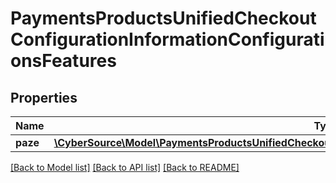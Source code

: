 # PaymentsProductsUnifiedCheckoutConfigurationInformationConfigurationsFeatures

## Properties
Name | Type | Description | Notes
------------ | ------------- | ------------- | -------------
**paze** | [**\CyberSource\Model\PaymentsProductsUnifiedCheckoutConfigurationInformationConfigurationsFeaturesPaze**](PaymentsProductsUnifiedCheckoutConfigurationInformationConfigurationsFeaturesPaze.md) |  | [optional] 

[[Back to Model list]](../README.md#documentation-for-models) [[Back to API list]](../README.md#documentation-for-api-endpoints) [[Back to README]](../README.md)


